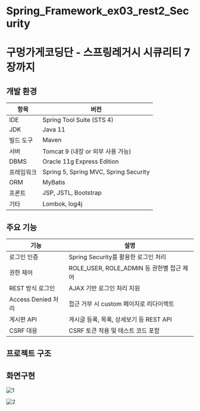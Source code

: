 #  Spring_Framework_ex03_rest2_Security # 

# 구멍가게코딩단 - 스프링레거시 시큐리티 7장까지 # 


## 개발 환경 ##

| 항목 | 버전 |
|------|------|
| IDE | Spring Tool Suite (STS 4) |
| JDK | Java 11 |
| 빌드 도구 | Maven |
| 서버 | Tomcat 9 (내장 or 외부 사용 가능) |
| DBMS | Oracle 11g Express Edition |
| 프레임워크 | Spring 5, Spring MVC, Spring Security |
| ORM | MyBatis |
| 프론트 | JSP, JSTL, Bootstrap |
| 기타 | Lombok, log4j |



## 주요 기능 ##
| 기능 | 설명 |
|------|------|
| 로그인 인증 | Spring Security를 활용한 로그인 처리 |
| 권한 제어 | ROLE_USER, ROLE_ADMIN 등 권한별 접근 제어 |
| REST 방식 로그인 | AJAX 기반 로그인 처리 지원 |
| Access Denied 처리 | 접근 거부 시 custom 페이지로 리다이렉트 |
| 게시판 API | 게시글 등록, 목록, 상세보기 등 REST API |
|  CSRF 대응 | CSRF 토큰 적용 및 테스트 코드 포함 |

## 프로젝트 구조 ##


## 화면구현 ##
![1](https://github.com/user-attachments/assets/d3ebec01-ef1d-4d7d-a2aa-2651a8c31a02)

![2](https://github.com/user-attachments/assets/abfa924c-6cbf-4a10-bf88-0d786554273d)
